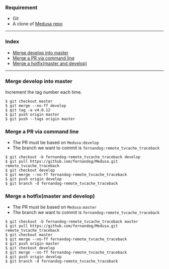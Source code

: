 ### Requirement ###
* Git
* A clone of [Medusa repo](https://github.com/PyMedusa/Medusa.git)

********

### Index ###
* [Merge develop into master](https://github.com/PyMedusa/SickRage/wiki/Git-merge#merge-develop-into-master)
* [Merge a PR via command line](https://github.com/PyMedusa/SickRage/wiki/Git-merge#Merge-a-PR-via-command-line)
* [Merge a hotfix(master and develop)](https://github.com/PyMedusa/SickRage/wiki/Git-merge#merge-a-hotfixmaster-and-develop)

********

### Merge develop into master ###
Increment the tag number each time.
```
$ git checkout master
$ git merge --no-ff develop
$ git tag -a v4.0.12
$ git push origin master
$ git push --tags origin master
```

### Merge a PR via command line ###
* The PR must be based on `Medusa:develop`
* The branch we want to commit is `fernandog:remote_tvcache_traceback`
```
$ git checkout -b fernandog-remote_tvcache_traceback develop
$ git pull https://github.com/fernandog/Medusa.git remote_tvcache_traceback
$ git checkout develop
$ git merge --no-ff fernandog-remote_tvcache_traceback
$ git push origin develop
$ git branch -d fernandog-remote_tvcache_traceback
```

### Merge a hotfix(master and develop) ###
* The PR must be based on `Medusa:master`
* The branch we want to commit is `fernandog:remote_tvcache_traceback`
```
$ git checkout -b fernandog-remote_tvcache_traceback master
$ git pull https://github.com/fernandog/Medusa.git remote_tvcache_traceback
$ git checkout master
$ git merge --no-ff fernandog-remote_tvcache_traceback
$ git push origin master
$ git checkout develop
$ git merge --no-ff fernandog-remote_tvcache_traceback
$ git push origin develop
$ git branch -d fernandog-remote_tvcache_traceback
```